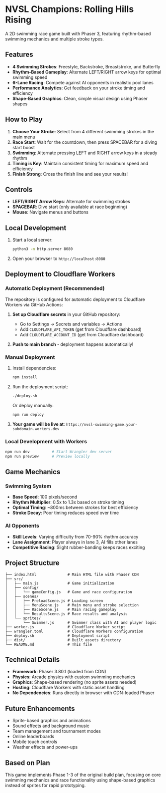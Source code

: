 # NVSL Champions: Rolling Hills Rising

A 2D swimming race game built with Phaser 3, featuring rhythm-based swimming mechanics and multiple stroke types.

## Features

- **4 Swimming Strokes**: Freestyle, Backstroke, Breaststroke, and Butterfly
- **Rhythm-Based Gameplay**: Alternate LEFT/RIGHT arrow keys for optimal swimming speed
- **6-Lane Racing**: Compete against AI opponents in realistic pool lanes
- **Performance Analytics**: Get feedback on your stroke timing and efficiency
- **Shape-Based Graphics**: Clean, simple visual design using Phaser shapes

## How to Play

1. **Choose Your Stroke**: Select from 4 different swimming strokes in the main menu
2. **Race Start**: Wait for the countdown, then press SPACEBAR for a diving start boost
3. **Swimming**: Alternate pressing LEFT and RIGHT arrow keys in a steady rhythm
4. **Timing is Key**: Maintain consistent timing for maximum speed and efficiency
5. **Finish Strong**: Cross the finish line and see your results!

## Controls

- **LEFT/RIGHT Arrow Keys**: Alternate for swimming strokes
- **SPACEBAR**: Dive start (only available at race beginning)
- **Mouse**: Navigate menus and buttons

## Local Development

1. Start a local server:
   ```bash
   python3 -m http.server 8080
   ```

2. Open your browser to `http://localhost:8080`

## Deployment to Cloudflare Workers

### Automatic Deployment (Recommended)
The repository is configured for automatic deployment to Cloudflare Workers via GitHub Actions:

1. **Set up Cloudflare secrets** in your GitHub repository:
   - Go to Settings → Secrets and variables → Actions
   - Add `CLOUDFLARE_API_TOKEN` (get from Cloudflare dashboard)
   - Add `CLOUDFLARE_ACCOUNT_ID` (get from Cloudflare dashboard)

2. **Push to main branch** - deployment happens automatically!

### Manual Deployment
1. Install dependencies:
   ```bash
   npm install
   ```

2. Run the deployment script:
   ```bash
   ./deploy.sh
   ```

   Or deploy manually:
   ```bash
   npm run deploy
   ```

3. **Your game will be live at**: `https://nvsl-swimming-game.your-subdomain.workers.dev`

### Local Development with Workers
```bash
npm run dev          # Start Wrangler dev server
npm run preview      # Preview locally
```

## Game Mechanics

### Swimming System
- **Base Speed**: 100 pixels/second
- **Rhythm Multiplier**: 0.5x to 1.3x based on stroke timing
- **Optimal Timing**: ~800ms between strokes for best efficiency
- **Stroke Decay**: Poor timing reduces speed over time

### AI Opponents
- **Skill Levels**: Varying difficulty from 70-90% rhythm accuracy
- **Lane Assignment**: Player always in lane 3, AI fills other lanes
- **Competitive Racing**: Slight rubber-banding keeps races exciting

## Project Structure

```
├── index.html              # Main HTML file with Phaser CDN
├── src/
│   ├── main.js             # Game initialization
│   ├── config/
│   │   └── gameConfig.js   # Game and race configuration
│   ├── scenes/
│   │   ├── PreloadScene.js # Loading screen
│   │   ├── MenuScene.js    # Main menu and stroke selection
│   │   ├── RaceScene.js    # Main racing gameplay
│   │   └── ResultsScene.js # Race results and analysis
│   └── sprites/
│       └── Swimmer.js      # Swimmer class with AI and player logic
├── worker.js               # Cloudflare Worker script
├── wrangler.toml           # Cloudflare Workers configuration
├── deploy.sh               # Deployment script
├── dist/                   # Built assets directory
└── README.md               # This file
```

## Technical Details

- **Framework**: Phaser 3.80.1 (loaded from CDN)
- **Physics**: Arcade physics with custom swimming mechanics
- **Graphics**: Shape-based rendering (no sprite assets needed)
- **Hosting**: Cloudflare Workers with static asset handling
- **No Dependencies**: Runs directly in browser with CDN-loaded Phaser

## Future Enhancements

- Sprite-based graphics and animations
- Sound effects and background music
- Team management and tournament modes
- Online leaderboards
- Mobile touch controls
- Weather effects and power-ups

## Based on Plan

This game implements Phase 1-3 of the original build plan, focusing on core swimming mechanics and race functionality using shape-based graphics instead of sprites for rapid prototyping.
